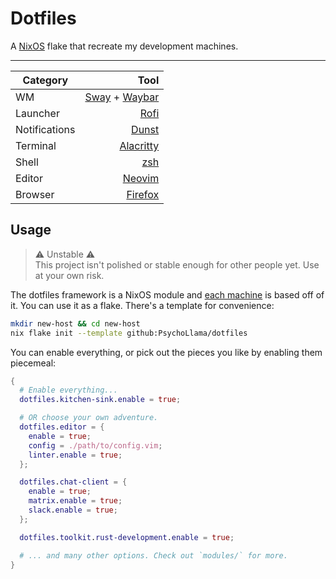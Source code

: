 # Dotfiles

A [NixOS](https://nixos.org/) flake that recreate my development machines.

---

| Category | Tool |
|---|--:|
| WM | [Sway](https://swaywm.org/) + [Waybar](https://github.com/Alexays/Waybar/) |
| Launcher | [Rofi](https://github.com/davatorium/rofi) |
| Notifications | [Dunst](https://github.com/dunst-project/dunst) |
| Terminal | [Alacritty](https://github.com/alacritty/alacritty) |
| Shell | [zsh](https://www.zsh.org/) |
| Editor | [Neovim](http://neovim.io/) |
| Browser | [Firefox](https://www.mozilla.org/en-US/firefox/new/) |

## Usage

> :warning: Unstable :warning:  
> This project isn't polished or stable enough for other people yet. Use at your own risk.

The dotfiles framework is a NixOS module and [each machine](https://github.com/PsychoLlama/dotfiles/tree/main/hosts) is based off of it. You can use it as a flake. There's a template for convenience:

```sh
mkdir new-host && cd new-host
nix flake init --template github:PsychoLlama/dotfiles
```

You can enable everything, or pick out the pieces you like by enabling them piecemeal:

```nix
{
  # Enable everything...
  dotfiles.kitchen-sink.enable = true;

  # OR choose your own adventure.
  dotfiles.editor = {
    enable = true;
    config = ./path/to/config.vim;
    linter.enable = true;
  };

  dotfiles.chat-client = {
    enable = true;
    matrix.enable = true;
    slack.enable = true;
  };

  dotfiles.toolkit.rust-development.enable = true;

  # ... and many other options. Check out `modules/` for more.
}
```
